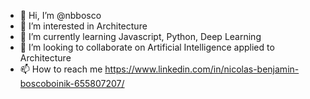 - 👋 Hi, I’m @nbbosco
- 👀 I’m interested in Architecture
- 🌱 I’m currently learning Javascript, Python, Deep Learning
- 💞️ I’m looking to collaborate on Artificial Intelligence applied to Architecture
- 📫 How to reach me https://www.linkedin.com/in/nicolas-benjamin-boscoboinik-655807207/

<!---
Nickilu009/Nickilu009 is a ✨ special ✨ repository because its `README.md` (this file) appears on your GitHub profile.
You can click the Preview link to take a look at your changes.
--->
